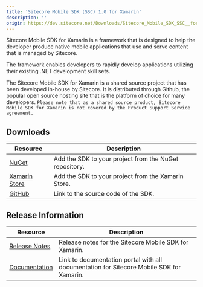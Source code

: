 ```yaml
---
title: 'Sitecore Mobile SDK (SSC) 1.0 for Xamarin'
description: ''
origin: https://dev.sitecore.net/Downloads/Sitecore_Mobile_SDK_SSC__for_Xamarin/10/Sitecore_Mobile_SDK_SSC_10_for_Xamarin.aspx
---
```


Sitecore Mobile SDK for Xamarin is a framework that is designed to help the developer produce native mobile applications that use and serve content that is managed by Sitecore.

The framework enables developers to rapidly develop applications utilizing their existing .NET development skill sets.

The Sitecore Mobile SDK for Xamarin is a shared source project that has been developed in-house by Sitecore. It is distributed through Github, the popular open source hosting site that is the platform of choice for many developers. `Please note that as a shared source product, Sitecore Mobile SDK for Xamarin is not covered by the Product Support Service agreement.`

## Downloads

| Resource                                                                                | Description                                            |
| --------------------------------------------------------------------------------------- | ------------------------------------------------------ |
| [NuGet](https://www.nuget.org/packages/Sitecore.MobileSDK.SSC/)                         | Add the SDK to your project from the NuGet repository. |
| [Xamarin Store](https://components.xamarin.com/view/sitecore.mobilesdk.ssc?version=1.0) | Add the SDK to your project from the Xamarin Store.    |
| [GitHub](https://github.com/Sitecore/sitecore-mobile-pcl-sdk)                           | Link to the source code of the SDK.                    |

## Release Information

| Resource                                                                                                                 | Description                                                                              |
| ------------------------------------------------------------------------------------------------------------------------ | ---------------------------------------------------------------------------------------- |
| [Release Notes](/downloads/Sitecore_Mobile_SDK_SSC__for_Xamarin/10/Sitecore_Mobile_SDK_SSC_10_for_Xamarin/Release_Notes) | Release notes for the Sitecore Mobile SDK for Xamarin.                                   |
| [Documentation](https://doc.sitecore.com/legacy-docs/sitecore-mobile-sdk-for-xamarin-ssc-1.0.pdf)                        | Link to documentation portal with all documentation for Sitecore Mobile SDK for Xamarin. |
